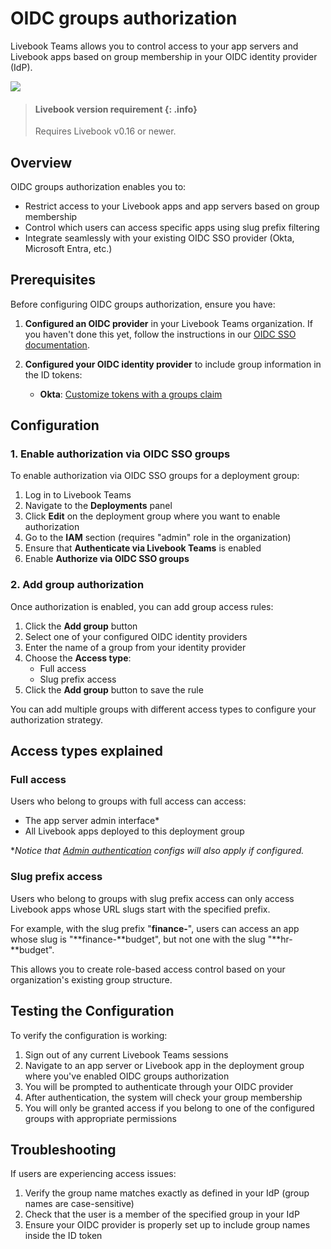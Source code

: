 # OIDC groups authorization

Livebook Teams allows you to control access to your app servers and Livebook apps based on group membership in your OIDC identity provider (IdP).

![](images/oidc_groups_auth.png)

> #### Livebook version requirement {: .info}
> Requires Livebook v0.16 or newer.

## Overview

OIDC groups authorization enables you to:

- Restrict access to your Livebook apps and app servers based on group membership
- Control which users can access specific apps using slug prefix filtering
- Integrate seamlessly with your existing OIDC SSO provider (Okta, Microsoft Entra, etc.)

## Prerequisites

Before configuring OIDC groups authorization, ensure you have:

1. **Configured an OIDC provider** in your Livebook Teams organization. If you haven't done this yet, follow the instructions in our [OIDC SSO documentation](oidc_sso.md).

2. **Configured your OIDC identity provider** to include group information in the ID tokens:
   - **Okta**: [Customize tokens with a groups claim](https://developer.okta.com/docs/guides/customize-tokens-groups-claim/main/)

## Configuration

### 1. Enable authorization via OIDC SSO groups

To enable authorization via OIDC SSO groups for a deployment group:

1. Log in to Livebook Teams
2. Navigate to the **Deployments** panel
3. Click **Edit** on the deployment group where you want to enable authorization
4. Go to the **IAM** section (requires "admin" role in the organization)
5. Ensure that **Authenticate via Livebook Teams** is enabled
6. Enable **Authorize via OIDC SSO groups**

### 2. Add group authorization

Once authorization is enabled, you can add group access rules:

1. Click the **Add group** button
2. Select one of your configured OIDC identity providers
3. Enter the name of a group from your identity provider
4. Choose the **Access type**:
   - Full access
   - Slug prefix access
5. Click the **Add group** button to save the rule

You can add multiple groups with different access types to configure your authorization strategy.

## Access types explained

### Full access

Users who belong to groups with full access can access:
- The app server admin interface*
- All Livebook apps deployed to this deployment group

**Notice that [Admin authentication](authentication.md#admin-authentication) configs will also apply if configured.*

### Slug prefix access

Users who belong to groups with slug prefix access can only access Livebook apps whose URL slugs start with the specified prefix.

For example, with the slug prefix "**finance-**", users can access an app whose slug is "**finance-**budget", but not one with the slug "**hr-**budget".

This allows you to create role-based access control based on your organization's existing group structure.

## Testing the Configuration

To verify the configuration is working:

1. Sign out of any current Livebook Teams sessions
2. Navigate to an app server or Livebook app in the deployment group where you've enabled OIDC groups authorization
3. You will be prompted to authenticate through your OIDC provider
4. After authentication, the system will check your group membership
5. You will only be granted access if you belong to one of the configured groups with appropriate permissions

## Troubleshooting

If users are experiencing access issues:

1. Verify the group name matches exactly as defined in your IdP (group names are case-sensitive)
2. Check that the user is a member of the specified group in your IdP
3. Ensure your OIDC provider is properly set up to include group names inside the ID token
